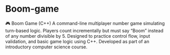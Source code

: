 # Boom-game
🎮 Boom Game (C++) A command-line multiplayer number game simulating turn-based logic. Players count incrementally but must say “Boom” instead of any number divisible by 5. Designed to practice control flow, input validation, and basic game logic using C++. Developed as part of an introductory computer science course.
